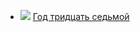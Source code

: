* ![](/books/prose_history/Аркадий%20Стругацкий/Год%20тридцать%20седьмой.jpg) [Год тридцать седьмой](/books/prose_history/Аркадий%20Стругацкий/Год%20тридцать%20седьмой)